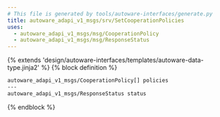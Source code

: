 ```yaml
---
# This file is generated by tools/autoware-interfaces/generate.py
title: autoware_adapi_v1_msgs/srv/SetCooperationPolicies
uses:
  - autoware_adapi_v1_msgs/msg/CooperationPolicy
  - autoware_adapi_v1_msgs/msg/ResponseStatus
---
```


{% extends 'design/autoware-interfaces/templates/autoware-data-type.jinja2' %}
{% block definition %}

```txt
autoware_adapi_v1_msgs/CooperationPolicy[] policies
---
autoware_adapi_v1_msgs/ResponseStatus status
```

{% endblock %}
